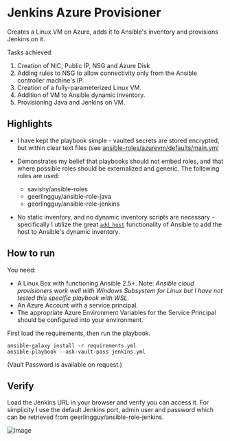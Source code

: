 # Jenkins Azure Provisioner

Creates a Linux VM on Azure, adds it to Ansible's inventory and provisions Jenkins on it. 

Tasks achieved:
1. Creation of NIC, Public IP, NSG and Azure Disk
1. Adding rules to NSG to allow connectivity only from the Ansible controller machine's IP.
1. Creation of a fully-parameterized Linux VM.
1. Addition of VM to Ansible dynamic inventory.
1. Provisioning Java and Jenkins on VM.


## Highlights

* I have kept the playbook simple - vaulted secrets are stored encrypted, but within clear text files (see [ansible-roles/azurevm/defaults/main.yml](https://github.com/savishy/ansible-roles/blob/master/azurevm/defaults/main.yml)

* Demonstrates my belief that playbooks should not embed roles, and that where possible roles should be externalized and generic. 
  The following roles are used:
  * savishy/ansible-roles
  * geerlingguy/ansible-role-java
  * geerlingguy/ansible-role-jenkins

* No static inventory, and no dynamic inventory scripts are necessary - specifically I utilize the great [`add_host`](https://docs.ansible.com/ansible/latest/modules/add_host_module.html) functionality of Ansible to add the host to Ansible's dynamic inventory.


## How to run 

You need:

* A Linux Box with functioning Ansible 2.5+. Note: _Ansible cloud provisioners work well with Windows Subsystem for Linux but I have not tested this specific playbook with WSL._ 
* An Azure Account with a service principal.
* The appropriate Azure Environment Variables for the Service Principal should be configured into your environment. 

First load the requirements, then run the playbook.
```
ansible-galaxy install -r requirements.yml
ansible-playbook --ask-vault-pass jenkins.yml
```

(Vault Password is available on request.)

## Verify

Load the Jenkins URL in your browser and verify you can access it. For simplicity I use the default Jenkins port, admin user and password which can be retrieved from geerlingguy/ansible-role-jenkins.

![image](https://user-images.githubusercontent.com/13379978/44446113-4d7cc200-a601-11e8-9e6a-44f607d8dbb2.png)
